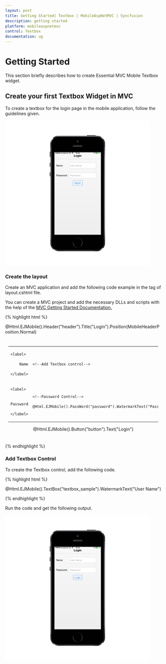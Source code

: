 ```yaml
---
layout: post
title: Getting Started| Textbox | MobileAspNetMVC | Syncfusion
description: getting started
platform: mobileaspnetmvc
control: Textbox
documentation: ug
---
```


# Getting Started

This section briefly describes how to create Essential MVC Mobile Textbox widget.

## Create your first Textbox Widget in MVC

To create a textbox for the login page in the mobile application, follow the guidelines given. 

![D:/Final Doc/mockup/IMG_0526_iphone5s_spacegrey_portrait.png](Getting-Started_images/Getting-Started_img1.png)





### Create the layout

Create an MVC application and add the following code example in the <body> tag of layout.cshtml file.

You can create a MVC project and add the necessary DLLs and scripts with the help of the [MVC Getting Started Documentation.](http://help.syncfusion.com/js/)

{% highlight html %}

@Html.EJMobile().Header("header").Title("Login").Position(MobileHeaderPosition.Normal)

<div class="sample" style="padding:10px">

<div class="frame">

<div class="control">

<table class="editors">

<tbody>

<tr>

<td>

	<label>

		Name

	</label>

</td>

<td>

	<!--Add Textbox control-->

</td>

</tr>

<tr>

<td>

	<label>

		Password

	</label>

</td>

<td>

	<!--Password Control-->

	@Html.EJMobile().PassWord("password").WatermarkText("Password")                           

</td>

</tr>

</tbody>

</table>

<center>

<div class="button">

<!--Button Control-->                    

@Html.EJMobile().Button("button").Text("Login")

</div>

</center>

</div>

</div>

</div>





{% endhighlight %}



### Add Textbox Control

To create the Textbox control, add the following code.

{% highlight html %}



@Html.EJMobile().TextBox("textbox_sample").WatermarkText("User Name")





{% endhighlight %}



Run the code and get the following output.

![D:/Final Doc/mockup/IMG_0531_iphone5s_spacegrey_portrait.png](Getting-Started_images/Getting-Started_img2.png)



